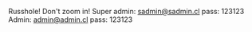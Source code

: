 Russhole!
Don't zoom in!
Super admin: sadmin@sadmin.cl pass: 123123
Admin: admin@admin.cl pass: 123123
